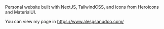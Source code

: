 
Personal website built with NextJS, TailwindCSS, and icons from Heroicons and MaterialUI. 

You can view my page in https://www.alesgsanudoo.com/
